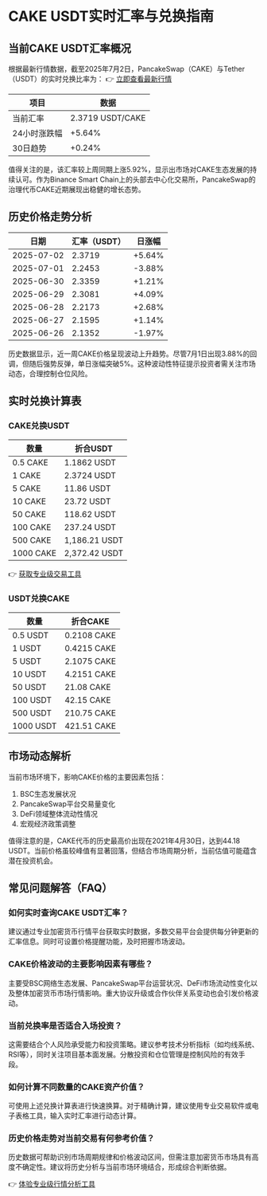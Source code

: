 # CAKE USDT实时汇率与兑换指南

## 当前CAKE USDT汇率概况

根据最新行情数据，截至2025年7月2日，PancakeSwap（CAKE）与Tether（USDT）的实时兑换比率为：
👉 [立即查看最新行情](https://bit.ly/okx_welcome)

| 项目 | 数据 |
|------|------|
| 当前汇率 | 2.3719 USDT/CAKE |
| 24小时涨跌幅 | +5.64% |
| 30日趋势 | +0.24% |

值得关注的是，该汇率较上周同期上涨5.92%，显示出市场对CAKE生态发展的持续认可。作为Binance Smart Chain上的头部去中心化交易所，PancakeSwap的治理代币CAKE近期展现出稳健的增长态势。

## 历史价格走势分析

| 日期 | 汇率（USDT） | 日涨幅 |
|------|--------------|--------|
| 2025-07-02 | 2.3719 | +5.64% |
| 2025-07-01 | 2.2453 | -3.88% |
| 2025-06-30 | 2.3359 | +1.21% |
| 2025-06-29 | 2.3081 | +4.09% |
| 2025-06-28 | 2.2173 | +2.68% |
| 2025-06-27 | 2.1595 | +1.14% |
| 2025-06-26 | 2.1352 | -1.97% |

历史数据显示，近一周CAKE价格呈现波动上升趋势。尽管7月1日出现3.88%的回调，但随后强势反弹，单日涨幅突破5%。这种波动性特征提示投资者需关注市场动态，合理控制仓位风险。

## 实时兑换计算表

### CAKE兑换USDT
| 数量 | 折合USDT |
|------|----------|
| 0.5 CAKE | 1.1862 USDT |
| 1 CAKE | 2.3724 USDT |
| 5 CAKE | 11.86 USDT |
| 10 CAKE | 23.72 USDT |
| 50 CAKE | 118.62 USDT |
| 100 CAKE | 237.24 USDT |
| 500 CAKE | 1,186.21 USDT |
| 1000 CAKE | 2,372.42 USDT |

👉 [获取专业级交易工具](https://bit.ly/okx_welcome)

### USDT兑换CAKE
| 数量 | 折合CAKE |
|------|----------|
| 0.5 USDT | 0.2108 CAKE |
| 1 USDT | 0.4215 CAKE |
| 5 USDT | 2.1075 CAKE |
| 10 USDT | 4.2151 CAKE |
| 50 USDT | 21.08 CAKE |
| 100 USDT | 42.15 CAKE |
| 500 USDT | 210.75 CAKE |
| 1000 USDT | 421.51 CAKE |

## 市场动态解析

当前市场环境下，影响CAKE价格的主要因素包括：
1. BSC生态发展状况
2. PancakeSwap平台交易量变化
3. DeFi领域整体流动性情况
4. 宏观经济政策调整

值得注意的是，CAKE代币的历史最高价出现在2021年4月30日，达到44.18 USDT。当前价格虽较峰值有显著回落，但结合市场周期分析，当前估值可能蕴含潜在投资机会。

## 常见问题解答（FAQ）

### 如何实时查询CAKE USDT汇率？
建议通过专业加密货币行情平台获取实时数据，多数交易平台会提供每分钟更新的汇率信息。同时可设置价格提醒功能，及时把握市场波动。

### CAKE价格波动的主要影响因素有哪些？
主要受BSC网络生态发展、PancakeSwap平台运营状况、DeFi市场流动性变化以及整体加密货币市场行情影响。重大协议升级或合作伙伴关系变动也会引发价格波动。

### 当前兑换率是否适合入场投资？
这需要结合个人风险承受能力和投资策略。建议参考技术分析指标（如均线系统、RSI等），同时关注项目基本面发展。分散投资和仓位管理是控制风险的有效手段。

### 如何计算不同数量的CAKE资产价值？
可使用上述兑换计算表进行快速换算。对于精确计算，建议使用专业交易软件或电子表格工具，输入实时汇率进行动态计算。

### 历史价格走势对当前交易有何参考价值？
历史数据可帮助识别市场周期规律和价格波动区间，但需注意加密货币市场具有高度不确定性。建议将历史分析与当前市场环境结合，形成综合判断依据。

👉 [体验专业级行情分析工具](https://bit.ly/okx_welcome)